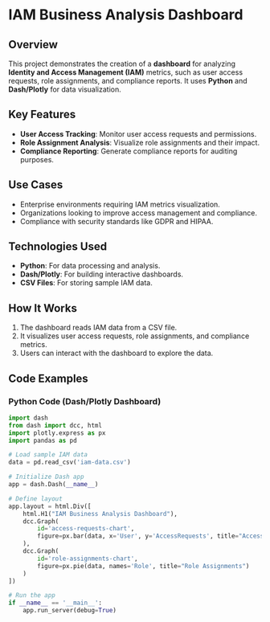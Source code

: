 # IAM Business Analysis Dashboard

## Overview
This project demonstrates the creation of a **dashboard** for analyzing **Identity and Access Management (IAM)** metrics, such as user access requests, role assignments, and compliance reports. It uses **Python** and **Dash/Plotly** for data visualization.

## Key Features
- **User Access Tracking**: Monitor user access requests and permissions.
- **Role Assignment Analysis**: Visualize role assignments and their impact.
- **Compliance Reporting**: Generate compliance reports for auditing purposes.

## Use Cases
- Enterprise environments requiring IAM metrics visualization.
- Organizations looking to improve access management and compliance.
- Compliance with security standards like GDPR and HIPAA.

## Technologies Used
- **Python**: For data processing and analysis.
- **Dash/Plotly**: For building interactive dashboards.
- **CSV Files**: For storing sample IAM data.

## How It Works
1. The dashboard reads IAM data from a CSV file.
2. It visualizes user access requests, role assignments, and compliance metrics.
3. Users can interact with the dashboard to explore the data.

## Code Examples

### Python Code (Dash/Plotly Dashboard)
```python
import dash
from dash import dcc, html
import plotly.express as px
import pandas as pd

# Load sample IAM data
data = pd.read_csv('iam-data.csv')

# Initialize Dash app
app = dash.Dash(__name__)

# Define layout
app.layout = html.Div([
    html.H1("IAM Business Analysis Dashboard"),
    dcc.Graph(
        id='access-requests-chart',
        figure=px.bar(data, x='User', y='AccessRequests', title="Access Requests by User")
    ),
    dcc.Graph(
        id='role-assignments-chart',
        figure=px.pie(data, names='Role', title="Role Assignments")
    )
])

# Run the app
if __name__ == '__main__':
    app.run_server(debug=True)
